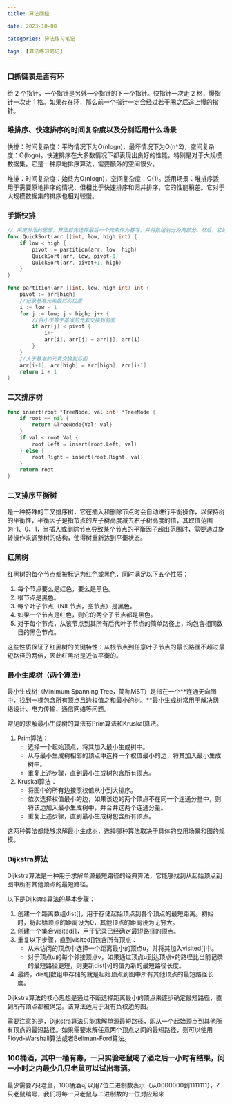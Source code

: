 ```yaml
---
title: 算法面经

date: 2023-10-08	

categories: 算法练习笔记	

tags: [算法练习笔记]
---	
```


### 口撕链表是否有环

给 2 个指针，一个指针是另外一个指针的下一个指针。快指针一次走 2 格，慢指针一次走 1 格。如果存在环，那么前一个指针一定会经过若干圈之后追上慢的指针。

### 堆排序、快速排序的时间复杂度以及分别适用什么场景

快排：时间复杂度：平均情况下为O(nlogn)，最坏情况下为O(n^2)，空间复杂度：O(logn)。快速排序在大多数情况下都表现出良好的性能，特别是对于大规模数据集。它是一种原地排序算法，需要额外的空间很少。

堆排：时间复杂度：始终为O(nlogn)，空间复杂度：O(1)。适用场景：堆排序适用于需要原地排序的情况，但相比于快速排序和归并排序，它的性能稍差。它对于大规模数据集的排序也相对较慢。

### 手撕快排

```go
// 采用分治的思想，算法首先选择最后一个元素作为基准，并将数组划分为两部分。然后，它通过比较元素与基准的大小，将小于等于基准的元素交换到前面，大于基准的元素交换到后面。最后，递归地对划分的两部分进行排序。
func QuickSort(arr []int, low, high int) {
    if low < high {
        pivot := partition(arr, low, high)
        QuickSort(arr, low, pivot-1)
        QuickSort(arr, pivot+1, high)
    }
}

func partition(arr []int, low, high int) int {
    pivot := arr[high]
    //记录基准元素最后的位置
    i := low - 1
    for j := low; j < high; j++ {
        //将小于等于基准的元素交换到前面
        if arr[j] < pivot {
            i++
            arr[i], arr[j] = arr[j], arr[i]
        }
    }
    //大于基准的元素交换到后面
    arr[i+1], arr[high] = arr[high], arr[i+1]
    return i + 1
}
```

### 二叉排序树

```go
func insert(root *TreeNode, val int) *TreeNode {
	if root == nil {
		return &TreeNode{Val: val}
	}
	if val < root.Val {
		root.Left = insert(root.Left, val)
	} else {
		root.Right = insert(root.Right, val)
	}
	return root
}
```

### 二叉排序平衡树

是一种特殊的二叉排序树，它在插入和删除节点时会自动进行平衡操作，以保持树的平衡性，平衡因子是指节点的左子树高度减去右子树高度的值，其取值范围为-1、0、1，当插入或删除节点导致某个节点的平衡因子超出范围时，需要通过旋转操作来调整树的结构，使得树重新达到平衡状态。

### 红黑树

红黑树的每个节点都被标记为红色或黑色，同时满足以下五个性质：

1. 每个节点要么是红色，要么是黑色。
2. 根节点是黑色。
3. 每个叶子节点（NIL节点，空节点）是黑色。
4. 如果一个节点是红色，则它的两个子节点都是黑色。
5. 对于每个节点，从该节点到其所有后代叶子节点的简单路径上，均包含相同数目的黑色节点。

这些性质保证了红黑树的关键特性：从根节点到任意叶子节点的最长路径不超过最短路径的两倍，因此红黑树是近似平衡的。

### 最小生成树（两个算法）

最小生成树（Minimum Spanning Tree，简称MST）是指在一个**连通无向图中，找到一棵包含所有顶点且边权值之和最小的树。**最小生成树常用于解决网络设计、电力传输、通信网络等问题。

常见的求解最小生成树的算法有Prim算法和Kruskal算法。

1. Prim算法：
   - 选择一个起始顶点，将其加入最小生成树中。
   - 从与最小生成树相邻的顶点中选择一个权值最小的边，将其加入最小生成树中。
   - 重复上述步骤，直到最小生成树包含所有顶点。
2. Kruskal算法：
   - 将图中的所有边按照权值从小到大排序。
   - 依次选择权值最小的边，如果该边的两个顶点不在同一个连通分量中，则将该边加入最小生成树中，并合并这两个连通分量。
   - 重复上述步骤，直到最小生成树包含所有顶点。

这两种算法都能够求解最小生成树，选择哪种算法取决于具体的应用场景和图的规模。

### Dijkstra算法

Dijkstra算法是一种用于求解单源最短路径的经典算法，它能够找到从起始顶点到图中所有其他顶点的最短路径。

以下是Dijkstra算法的基本步骤：

1. 创建一个距离数组dist[]，用于存储起始顶点到各个顶点的最短距离。初始时，将起始顶点的距离设为0，其他顶点的距离设为无穷大。
2. 创建一个集合visited[]，用于记录已经确定最短路径的顶点。
3. 重复以下步骤，直到visited[]包含所有顶点：
   - 从未访问的顶点中选择一个距离最小的顶点u，并将其加入visited[]中。
   - 对于顶点u的每个邻接顶点v，如果通过顶点u到达顶点v的路径比当前记录的最短路径更短，则更新dist[v]的值为新的最短路径长度。
4. 最终，dist[]数组中存储的就是起始顶点到图中所有其他顶点的最短路径长度。

Dijkstra算法的核心思想是通过不断选择距离最小的顶点来逐步确定最短路径，直到所有顶点都被确定。该算法适用于没有负权边的图。

需要注意的是，Dijkstra算法只能求解单源最短路径，即从一个起始顶点到其他所有顶点的最短路径。如果需要求解任意两个顶点之间的最短路径，则可以使用Floyd-Warshall算法或者Bellman-Ford算法。

### 100桶酒，其中一桶有毒，一只实验老鼠喝了酒之后一小时有结果，问一小时之内最少几只老鼠可以试出毒酒。

最少需要7只老鼠，100桶酒可以用7位二进制数表示（从0000000到1111111），7只老鼠编号，我们将每一只老鼠与二进制数的一位对应起来

